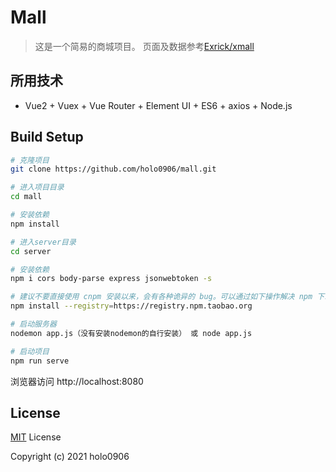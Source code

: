# Mall
> 这是一个简易的商城项目。
页面及数据参考[Exrick/xmall](https://github.com/Exrick/xmall)
## 所用技术
- Vue2 + Vuex + Vue Router + Element UI + ES6 + axios + Node.js
## Build Setup
```bash
# 克隆项目
git clone https://github.com/holo0906/mall.git

# 进入项目目录
cd mall

# 安装依赖
npm install

# 进入server目录
cd server

# 安装依赖
npm i cors body-parse express jsonwebtoken -s

# 建议不要直接使用 cnpm 安装以来，会有各种诡异的 bug。可以通过如下操作解决 npm 下载速度慢的问题
npm install --registry=https://registry.npm.taobao.org

# 启动服务器
nodemon app.js（没有安装nodemon的自行安装） 或 node app.js

# 启动项目
npm run serve
```
浏览器访问 http://localhost:8080
## License

[MIT](https://github.com/holo0906/mall/blob/main/LICENSE) License

Copyright (c) 2021 holo0906
